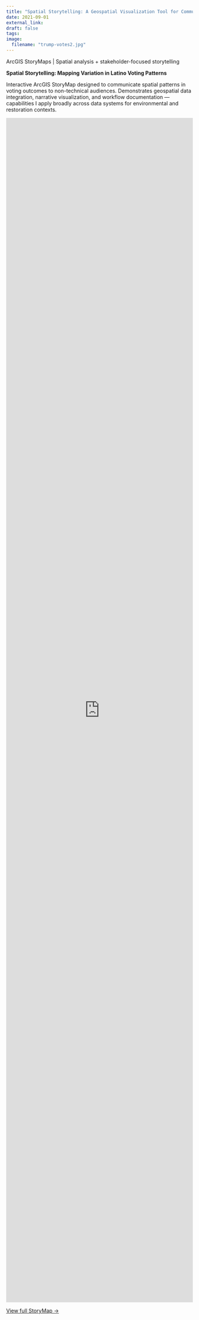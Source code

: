 ```yaml
---
title: "Spatial Storytelling: A Geospatial Visualization Tool for Communicating Spatial Patterns in Voting Outcomes"
date: 2021-09-01
external_link: 
draft: false
tags:
image: 
  filename: "trump-votes2.jpg"
---
```


ArcGIS StoryMaps | Spatial analysis + stakeholder-focused storytelling

<!--more-->

**Spatial Storytelling: Mapping Variation in Latino Voting Patterns**

Interactive ArcGIS StoryMap designed to communicate spatial patterns in voting outcomes to non-technical audiences. Demonstrates geospatial data integration, narrative visualization, and workflow documentation — capabilities I apply broadly across data systems for environmental and restoration contexts.

<iframe src="https://storymaps.arcgis.com/stories/8e40f996604945cf9eaf2bee5950600a?embed"
style="border:none;width:100%;height:80vh;" allowfullscreen></iframe>

[View full StoryMap →](https://storymaps.arcgis.com/stories/8e40f996604945cf9eaf2bee5950600a)

